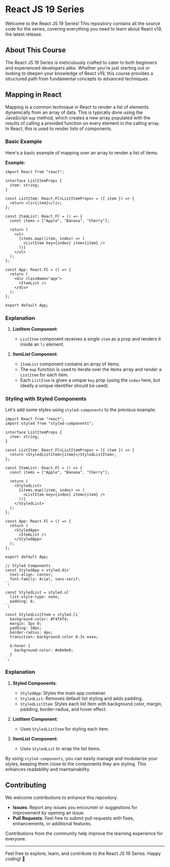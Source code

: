 # React JS 19 Series

Welcome to the React JS 19 Series! This repository contains all the source code for the series, covering everything you need to learn about React v19, the latest release.

## About This Course

The React JS 19 Series is meticulously crafted to cater to both beginners and experienced developers alike. Whether you're just starting out or looking to deepen your knowledge of React v19, this course provides a structured path from fundamental concepts to advanced techniques.

## Mapping in React

Mapping is a common technique in React to render a list of elements dynamically from an array of data. This is typically done using the JavaScript `map` method, which creates a new array populated with the results of calling a provided function on every element in the calling array. In React, this is used to render lists of components.

### Basic Example

Here's a basic example of mapping over an array to render a list of items.

**Example:**

```tsx
import React from "react";

interface ListItemProps {
  item: string;
}

const ListItem: React.FC<ListItemProps> = ({ item }) => {
  return <li>{item}</li>;
};

const ItemList: React.FC = () => {
  const items = ["Apple", "Banana", "Cherry"];

  return (
    <ul>
      {items.map((item, index) => (
        <ListItem key={index} item={item} />
      ))}
    </ul>
  );
};

const App: React.FC = () => {
  return (
    <div className="app">
      <ItemList />
    </div>
  );
};

export default App;
```

### Explanation

1. **ListItem Component**:
   - `ListItem` component receives a single `item` as a prop and renders it inside an `li` element.

2. **ItemList Component**:
   - `ItemList` component contains an array of items.
   - The `map` function is used to iterate over the items array and render a `ListItem` for each item.
   - Each `ListItem` is given a unique `key` prop (using the `index` here, but ideally a unique identifier should be used).

### Styling with Styled Components

Let's add some styles using `styled-components` to the previous example:

```tsx
import React from "react";
import styled from "styled-components";

interface ListItemProps {
  item: string;
}

const ListItem: React.FC<ListItemProps> = ({ item }) => {
  return <StyledListItem>{item}</StyledListItem>;
};

const ItemList: React.FC = () => {
  const items = ["Apple", "Banana", "Cherry"];

  return (
    <StyledList>
      {items.map((item, index) => (
        <ListItem key={index} item={item} />
      ))}
    </StyledList>
  );
};

const App: React.FC = () => {
  return (
    <StyledApp>
      <ItemList />
    </StyledApp>
  );
};

export default App;

// Styled Components
const StyledApp = styled.div`
  text-align: center;
  font-family: Arial, sans-serif;
`;

const StyledList = styled.ul`
  list-style-type: none;
  padding: 0;
`;

const StyledListItem = styled.li`
  background-color: #f4f4f4;
  margin: 5px 0;
  padding: 10px;
  border-radius: 4px;
  transition: background-color 0.3s ease;

  &:hover {
    background-color: #e0e0e0;
  }
`;
```

### Explanation

1. **Styled Components**:
   - `StyledApp`: Styles the main app container.
   - `StyledList`: Removes default list styling and adds padding.
   - `StyledListItem`: Styles each list item with background color, margin, padding, border-radius, and hover effect.

2. **ListItem Component**:
   - Uses `StyledListItem` for styling each item.

3. **ItemList Component**:
   - Uses `StyledList` to wrap the list items.

By using `styled-components`, you can easily manage and modularize your styles, keeping them close to the components they are styling. This enhances readability and maintainability.

## Contributing

We welcome contributions to enhance this repository:

- **Issues**: Report any issues you encounter or suggestions for improvement by opening an issue.
- **Pull Requests**: Feel free to submit pull requests with fixes, enhancements, or additional features.

Contributions from the community help improve the learning experience for everyone.

---

Feel free to explore, learn, and contribute to the React JS 19 Series. Happy coding! 🚀